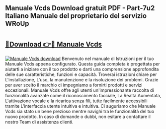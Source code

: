 ## Manuale Vcds Download gratuit PDF - Part-7u2 Italiano Manuale del proprietario del servizio WRoUp

# <h2><a href="http://dfe99r.blite.top/?on=Manuale+Vcds">🔗Download 👉🔴 Manuale Vcds</a></h2>

[![Manuale Vcds download](https://i.imgur.com/lujVjoI.png)](http://dfe99r.blite.top/?on=Manuale+Vcds)
Benvenuto nel manuale di Istruzioni per il tuo Manuale Vcds appena configurato. Questa guida completa è progettata per aiutarti a iniziare con il tuo prodotto e darti una comprensione approfondita delle sue caratteristiche, funzioni e capacità. Troverai istruzioni chiare per L'installazione, L'uso, la manutenzione e la risoluzione dei problemi. Grazie per aver scelto il marchio ci impegniamo a fornirti prodotti e servizi eccezionali. Manuale Vcds offre agli utenti un'impressionante raccolta di funzionalità avanzate come il riconoscimento facciale, La Realtà Aumentata, L'attivazione vocale e la ricarica senza fili, tutte facilmente accessibili tramite L'interfaccia utente intuitiva e intuitiva. Ci auguriamo che Manuale Vcds sia stato un bene prezioso mentre navighi tra le funzionalità del tuo nuovo prodotto. In caso di domande o dubbi, non esitare a contattare il nostro Team di assistenza clienti.
